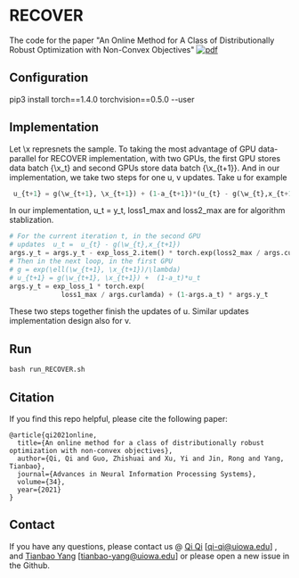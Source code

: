 # RECOVER
The code for the paper "An Online Method for A Class of Distributionally Robust Optimization with Non-Convex Objectives" [![pdf](https://img.shields.io/badge/Arxiv-pdf-orange.svg?style=flat)](https://arxiv.org/pdf/2006.10138.pdf)


Configuration
---------
pip3 install torch==1.4.0 torchvision==0.5.0 --user


Implementation
---------
Let \x represnets the sample. To taking the most advantage of GPU data-parallel for RECOVER implementation, with two GPUs, the first GPU stores data batch {\x_t} and second GPUs store data batch {\x_{t+1}}.
And in our implementation, we take two steps for one u, v updates.
Take u for example
```python
 u_{t+1} = g(\w_{t+1}, \x_{t+1}) + (1-a_{t+1})*(u_{t} - g(\w_{t},x_{t+1}))
``` 

In our implementation, u_t = y_t, loss1_max and loss2_max are for algorithm stablization.


```python
# For the current iteration t, in the second GPU
# updates  u_t =  u_{t} - g(\w_{t},x_{t+1})
args.y_t = args.y_t - exp_loss_2.item() * torch.exp(loss2_max / args.curlamda)
# Then in the next loop, in the first GPU
# g = exp(\ell(\w_{t+1}, \x_{t+1})/\lambda)
# u_{t+1} = g(\w_{t+1}, \x_{t+1}) +  (1-a_t)*u_t 
args.y_t = exp_loss_1 * torch.exp(
             loss1_max / args.curlamda) + (1-args.a_t) * args.y_t
```

These two steps together finish the updates of u.
Similar updates implementation design also for v.



Run
---------
```python
bash run_RECOVER.sh
```

Citation
---------
If you find this repo helpful, please cite the following paper:
```
@article{qi2021online,
  title={An online method for a class of distributionally robust optimization with non-convex objectives},
  author={Qi, Qi and Guo, Zhishuai and Xu, Yi and Jin, Rong and Yang, Tianbao},
  journal={Advances in Neural Information Processing Systems},
  volume={34},
  year={2021}
}
```

Contact
----------
If you have any questions, please contact us @ [Qi Qi](https://qiqi-helloworld.github.io/) [qi-qi@uiowa.edu] , and [Tianbao Yang](https://homepage.cs.uiowa.edu/~tyng/) [tianbao-yang@uiowa.edu] or please open a new issue in the Github. 
